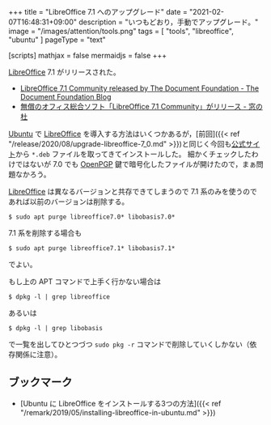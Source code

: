 +++
title = "LibreOffice 7.1 へのアップグレード"
date =  "2021-02-07T16:48:31+09:00"
description = "いつもどおり，手動でアップグレード。"
image = "/images/attention/tools.png"
tags = [ "tools", "libreoffice", "ubuntu" ]
pageType = "text"

[scripts]
  mathjax = false
  mermaidjs = false
+++

[LibreOffice] 7.1 がリリースされた。

- [LibreOffice 7.1 Community released by The Document Foundation - The Document Foundation Blog](https://blog.documentfoundation.org/blog/2021/02/03/libreoffice-7-1-community/)
- [無償のオフィス総合ソフト「LibreOffice 7.1 Community」がリリース - 窓の杜](https://forest.watch.impress.co.jp/docs/news/1304425.html)

[Ubuntu] で [LibreOffice] を導入する方法はいくつかあるが，[前回]({{< ref "/release/2020/08/upgrade-libreoffice-7_0.md" >}})と同じく今回も[公式サイト]から `*.deb` ファイルを取ってきてインストールした。
細かくチェックしたわけではないが 7.0 でも [OpenPGP] 鍵で暗号化したファイルが開けたので，まぁ問題なかろう。

[LibreOffice] は異なるバージョンと共存できてしまうので 7.1 系のみを使うのであれば以前のバージョンは削除する。

```text
$ sudo apt purge libreoffice7.0* libobasis7.0*
```

7.1 系を削除する場合も

```text
$ sudo apt purge libreoffice7.1* libobasis7.1*
```

でよい。

もし上の APT コマンドで上手く行かない場合は

```text
$ dpkg -l | grep libreoffice
```

あるいは

```text
$ dpkg -l | grep libobasis
```

で一覧を出してひとつづつ `sudo pkg -r` コマンドで削除していくしかない（依存関係に注意）。

## ブックマーク

- [Ubuntu に LibreOffice をインストールする3つの方法]({{< ref "/remark/2019/05/installing-libreoffice-in-ubuntu.md" >}})

[Ubuntu]: https://www.ubuntu.com/ "The leading operating system for PCs, IoT devices, servers and the cloud | Ubuntu"
[LibreOffice]: https://www.libreoffice.org/ "LibreOffice - Free Office Suite - Fun Project - Fantastic People"
[公式サイト]: https://www.libreoffice.org/ "LibreOffice - Free Office Suite - Fun Project - Fantastic People"
[OpenPGP]: https://tools.ietf.org/html/rfc4880 "RFC 4880 - OpenPGP Message Format"
